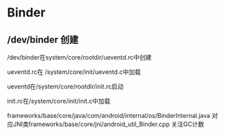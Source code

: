 # Binder

## /dev/binder 创建

/dev/binder在system/core/rootdir/ueventd.rc中创建

ueventd.rc在 /system/core/init/ueventd.c中加载

ueventd在/system/core/rootdir/init.rc启动

init.rc在/system/core/init/init.c中加载




frameworks/base/core/java/com/android/internal/os/BinderInternal.java
对应JNI类frameworks/base/core/jni/android_util_Binder.cpp
关注GC计数